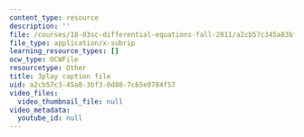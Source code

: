 ```yaml
---
content_type: resource
description: ''
file: /courses/18-03sc-differential-equations-fall-2011/a2cb57c345a83bf30d887c65e0784f57_sZ2qulI6GEk.srt
file_type: application/x-subrip
learning_resource_types: []
ocw_type: OCWFile
resourcetype: Other
title: 3play caption file
uid: a2cb57c3-45a8-3bf3-0d88-7c65e0784f57
video_files:
  video_thumbnail_file: null
video_metadata:
  youtube_id: null
---
```

